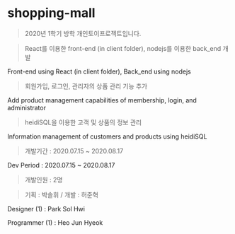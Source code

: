 # shopping-mall

> 2020년 1학기 방학 개인토이프로젝트입니다.

> React를 이용한 front-end (in client folder), nodejs를 이용한 back_end 개발

Front-end using React (in client folder), Back_end using nodejs

> 회원가입, 로그인, 관리자의 상품 관리 기능 추가

Add product management capabilities of membership, login, and administrator

> heidiSQL을 이용한 고객 및 상품의 정보 관리

Information management of customers and products using heidiSQL

> 개발기간 : 2020.07.15 ~ 2020.08.17

Dev Period : 2020.07.15 ~ 2020.08.17

> 개발인원 : 2명

> 기획 : 박솔휘 / 개발 : 허준혁

Designer (1) : Park Sol Hwi

Programmer (1) : Heo Jun Hyeok
